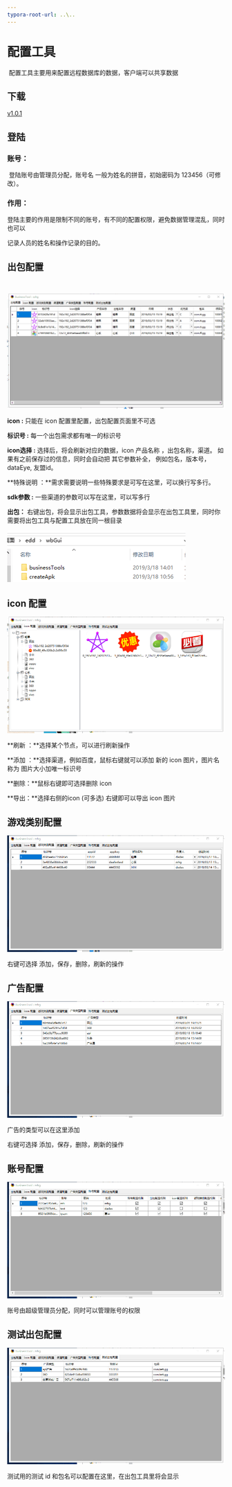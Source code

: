 ```yaml
---
typora-root-url: ..\..
---
```


# 配置工具

​ 配置工具主要用来配置远程数据库的数据，客户端可以共享数据

## 下载

[v1.0.1](http://gui.vigame.cn/businessTools/v1.0.1/businessTools_1.0.1.zip)

## 登陆

### 账号：

​ 登陆账号由管理员分配，账号名 一般为姓名的拼音，初始密码为 123456（可修改）。

### 作用：

​ 登陆主要的作用是限制不同的账号，有不同的配置权限，避免数据管理混乱，同时也可以

记录人员的姓名和操作记录的目的。

## 出包配置

​

![form](../.gitbook/assets/form.png)

**icon :** 只能在 icon 配置里配置，出包配置页面里不可选

**标识号 :** 每一个出包需求都有唯一的标识号

**icon选择 :** 选择后，将会刷新对应的数据，icon 产品名称 ，出包名称，渠道。 如果有之前保存过的信息，同时会自动把 其它参数补全， 例如包名，版本号，dataEye, 友盟id。

**特殊说明 ：**需求需要说明一些特殊要求是可写在这里，可以换行写多行。

**sdk参数 :** 一些渠道的参数可以写在这里，可以写多行

**出包：** 右键出包，将会显示出包工具，参数数据将会显示在出包工具里，同时你需要将出包工具与配置工具放在同一根目录

![tyml](../.gitbook/assets/tyml.png)

## icon 配置

![icon](../.gitbook/assets/icon.png)

**刷新 ：**选择某个节点，可以进行刷新操作

**添加 ：**选择渠道，例如百度，鼠标右键就可以添加 新的 icon 图片，图片名称为 图片大小加唯一标识号

**删除：**鼠标右键即可选择删除 icon

**导出：**选择右侧的icon \(可多选\) 右键即可以导出 icon 图片

## 游戏类别配置

![gametype](../.gitbook/assets/gametype.png)

右键可选择 添加，保存，删除，刷新的操作

## 广告配置

![adtype](../.gitbook/assets/adtype.png)

广告的类型可以在这里添加

右键可选择 添加，保存，删除，刷新的操作

## 账号配置

![pemssion](../.gitbook/assets/pemssion.png)

账号由超级管理员分配，同时可以管理账号的权限

## 测试出包配置

![test](../.gitbook/assets/test.png)

测试用的测试 id 和包名可以配置在这里，在出包工具里将会显示


